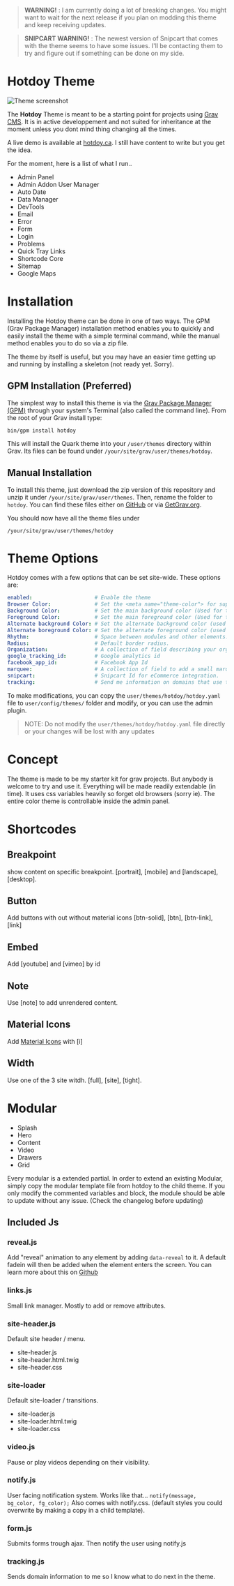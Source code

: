 > **WARNING!** : I am currently doing a lot of breaking changes. You might want to wait for the next release if you plan on modding this theme and keep receiving updates.

> **SNIPCART WARNING!** : The newest version of Snipcart that comes with the theme seems to have some issues. I'll be contacting them  to try and figure out if something can be done on my side.

# Hotdoy Theme

![Theme screenshot](https://raw.githubusercontent.com/hotdoy/grav-theme-hotdoy/master/screenshot.jpg)

The **Hotdoy** Theme is meant to be a starting point for projects using [Grav CMS](http://github.com/getgrav/grav).
It is in active developpement and not suited for inheritance at the moment unless you dont mind thing changing all the times.

A live demo is available at [hotdoy.ca](https://hotdoy.ca). I still have content to write but you get the idea.

For the moment, here is a list of what I run..
* Admin Panel
* Admin Addon User Manager
* Auto Date
* Data Manager
* DevTools
* Email
* Error
* Form
* Login
* Problems
* Quick Tray Links
* Shortcode Core
* Sitemap
* Google Maps

# Installation
Installing the Hotdoy theme can be done in one of two ways. The GPM (Grav Package Manager) installation method enables you to quickly and easily install the theme with a simple terminal command, while the manual method enables you to do so via a zip file.

The theme by itself is useful, but you may have an easier time getting up and running by installing a skeleton (not ready yet. Sorry).

## GPM Installation (Preferred)

The simplest way to install this theme is via the [Grav Package Manager (GPM)](http://learn.getgrav.org/advanced/grav-gpm) through your system's Terminal (also called the command line).  From the root of your Grav install type:

    bin/gpm install hotdoy

This will install the Quark theme into your `/user/themes` directory within Grav. Its files can be found under `/your/site/grav/user/themes/hotdoy`.

## Manual Installation

To install this theme, just download the zip version of this repository and unzip it under `/your/site/grav/user/themes`. Then, rename the folder to `hotdoy`. You can find these files either on [GitHub](https://github.com/getgrav/grav-theme-hotdoy) or via [GetGrav.org](http://getgrav.org/downloads/themes).

You should now have all the theme files under

    /your/site/grav/user/themes/hotdoy

# Theme Options

Hotdoy comes with a few options that can be set site-wide.  These options are:

```yaml
enabled:                    # Enable the theme
Browser Color:              # Set the <meta name="theme-color"> for supported browsers.
Background Color:           # Set the main background color (Used for text, modules and other non-interactive elements).
Foreground Color:           # Set the main foreground color (Used for text, modules and other non-interactive elements).
Alternate background Color: # Set the alternate background color (used in buttons, link and other interactive elements).
Alternate boreground Color: # Set the alternate foreground color (used in buttons, link and other interactive elements).
Rhythm:                     # Space between modules and other elements.
Radius:                     # Default border radius.
Organization:               # A collection of field describing your organization (generate schema).
google_tracking_id:         # Google analytics id
facebook_app_id:            # Facebook App Id
marquee:                    # A collection of field to add a small marquee at the top of every page.
snipcart:                   # Snipcart Id for eCommerce integration.
tracking:                   # Send me information on domains that use the theme so I know what not to break.
```

To make modifications, you can copy the `user/themes/hotdoy/hotdoy.yaml` file to `user/config/themes/` folder and modify, or you can use the admin plugin.

> NOTE: Do not modify the `user/themes/hotdoy/hotdoy.yaml` file directly or your changes will be lost with any updates

# Concept
The theme is made to be my starter kit for grav projects. But anybody is welcome to try and use it.
Everything will be made readily extendable (in time). It uses css variables heavily so forget old browsers (sorry ie).
The entire color theme is controllable inside the admin panel.

# Shortcodes

## Breakpoint
show content on specific breakpoint.
[portrait], [mobile] and [landscape], [desktop].

## Button
Add buttons with out without material icons
[btn-solid], [btn], [btn-link], [link] 

## Embed
Add [youtube] and [vimeo] by id

## Note
Use [note] to add unrendered content.

## Material Icons
Add [Material Icons](https://material.io/resources/icons/) with [i]

## Width
Use one of the 3 site witdh. [full], [site], [tight].

# Modular
* Splash
* Hero
* Content
* Video
* Drawers
* Grid

Every modular is a extended partial. In order to extend an existing Modular, simply copy the modular template file from hotdoy to the child theme. 
If you only modify the commented variables and block, the module should be able to update without any issue. (Check the changelog before updating)

## Included Js

### reveal.js
Add "reveal" animation to any element by adding ```data-reveal``` to it.
A default fadein will then be added when the element enters the screen.
You can learn more about this on [Github](https://github.com/hotdoy/reveal.js/blob/master/README.md) 

### links.js
Small link manager. Mostly to add or remove attributes.

### site-header.js
Default site header / menu.
* site-header.js
* site-header.html.twig
* site-header.css

### site-loader
Default site-loader / transitions.
* site-loader.js
* site-loader.html.twig
* site-loader.css

### video.js
Pause or play videos depending on their visibility.

### notify.js
User facing notification system. Works like that...
``` notify(message, bg_color, fg_color); ```
Also comes with notify.css. (default styles you could overwrite by making a copy in a child template).

### form.js
Submits forms trough ajax. Then notify the user using notify.js

### tracking.js
Sends domain information to me so I know what to do next in the theme.
